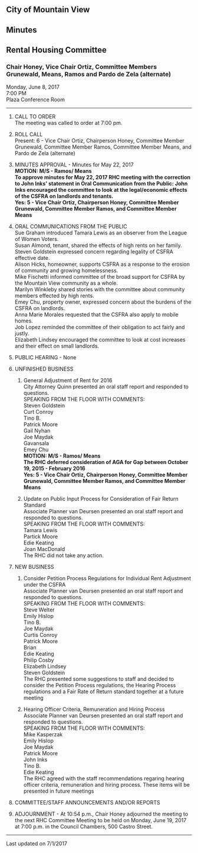 ## City of Mountain View
## Minutes  
## Rental Housing Committee

### Chair Honey, Vice Chair Ortiz, Committee Members Grunewald, Means, Ramos and Pardo de Zela (alternate)

Monday, June 8, 2017  
7:00 PM  
Plaza Conference Room  

***

1. CALL TO ORDER  
The meeting was called to order at 7:00 pm. 

2.  ROLL CALL  
Present: 6 - Vice Chair Ortiz, Chairperson Honey, Committee Member Grunewald, Committee Member Ramos, Committee Member Means, and Pardo de Zela (alternate)

3. MINUTES APPROVAL - Minutes for May 22, 2017  
**MOTION: M/S - Ramos/ Means  
To approve minutes for May 22, 2017 RHC meeting with the correction to John Inks' statement in Oral Communication from the Public: John Inks encouraged the committee to look at the legal/economic effects of the CSFRA on landlords and tenants.  
Yes: 5 - Vice Chair Ortiz, Chairperson Honey, Committee Member Grunewald, Committee Member Ramos, and Committee Member Means**  

4. ORAL COMMUNICATIONS FROM THE PUBLIC  
Sue Graham introduced Tamara Lewis as an observer from the League of Women Voters.  
Susan Almond, tenant, shared the effects of high rents on her family.  
Steven Goldstein expressed concern regarding legality of CSFRA effective date.  
Alison Hicks, homeowner, supports CSFRA as a response to the erosion of community and growing homelessness.  
Mike Fischetti informed committee of the broad support for CSFRA by the Mountain View community as a whole.  
Marilyn Winkleby shared stories with the committee about community members effected by high rents.  
Emey Chu, property owner, expressed concern about the burdens of the CSFRA on landlords.  
Anna Marie Morales requested that the CSFRA also apply to mobile homes.  
Job Lopez reminded the committee of their obligation to act fairly and justly.  
Elizabeth Lindsey encouraged the committee to look at cost increases and their effect on small landlords.

5. PUBLIC HEARING - None

6. UNFINISHED BUSINESS  
    1. General Adjustment of Rent for 2016  
	City Attorney  Quinn presented an oral staff report and responded to questions.  
	SPEAKING FROM THE FLOOR WITH COMMENTS:  
	Steven Goldstein  
	Curt Conroy  
	Tino B.  
	Patrick Moore  
	Gail Nyhan  
	Joe Maydak  
	Gavansala  
	Emey Chu  
	**MOTION: M/S - Ramos/ Means  
	The RHC deferred consideration of AGA for Gap between October 19, 2015 - February 2016  
	Yes: 5 - Vice Chair Ortiz, Chairperson Honey, Committee Member Grunewald, Committee Member Ramos, and Committee Member Means**  
	
	2. Update on Public Input Process for Consideration of Fair Return Standard  
	Associate Planner van Deursen presented an oral staff report and responded to questions.  
	SPEAKING FROM THE FLOOR WITH COMMENTS:  
	Tamara Lewis  
	Partick Moore  
	Edie Keating  
	Joan MacDonald  
	The RHC did not take any action.  

7.  NEW BUSINESS  
      1. Consider Petition Process Regulations for Individual Rent Adjustment under the CSFRA  
	  Associate Planner van Deursen presented an oral staff report and responded to questions.  
	  SPEAKING FROM THE FLOOR WITH COMMENTS:  
	  Steve Welter  
	  Emily Hislop  
	  Tino B.  
	  Joe Maydak  
	  Curtis Conroy  
	  Patrick Moore  
	  Brian  
	  Edie Keating  
	  Philip Cosby  
	  Elizabeth Lindsey   
	  Steven Goldstein  
	  The RHC presented some suggestions to staff and decided to consider the Petition Process regulations, the Hearing Process regulations and a Fair Rate of Return standard together at a future meeting
	  
	  2. Hearing Officer Criteria, Remuneration and Hiring Process  
	  Associate Planner van Deursen presented an oral staff report and responded to questions.  
	  SPEAKING FROM THE FLOOR WITH COMMENTS:  
	  Mike Kasperzak  
	  Emily Hislop  
	  Joe Maydak  
	  Patrick Moore  
	  John Inks  
	  Tino B.  
	  Edie Keating  
	  The RHC agreed with the staff recommendations regaring hearing officer criteria, remuneration and hiring process. These items will be presented in future meetings  

8. COMMITTEE/STAFF ANNOUNCEMENTS AND/OR REPORTS

9. ADJOURNMENT - At 10:54 p.m., Chair Honey adjourned the meeting to the next RHC Committee Meeting to be held on Monday, June 19, 2017 at 7:00 p.m. in the Council Chambers, 500 Castro Street.  

***
Last updated on 7/1/2017  